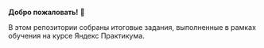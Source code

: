 **Добро пожаловать!** 👋  

В этом репозитории собраны итоговые задания, выполненные в рамках обучения на курсе Яндекс Практикума.
